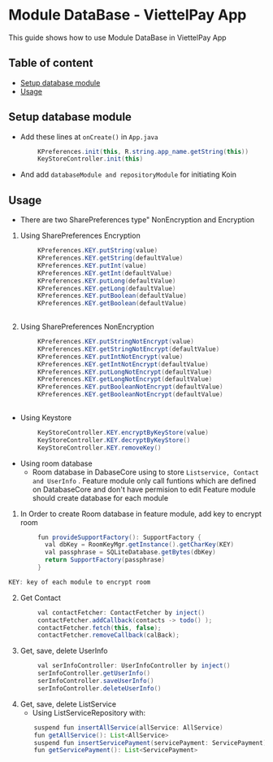 # Module DataBase - ViettelPay App

This guide shows how to use Module DataBase in ViettelPay App

## Table of content
- [Setup database module](#setup-database-module)
- [Usage](#usage)

## Setup database module
- Add these lines at ```onCreate()``` in ```App.java```
```java
        KPreferences.init(this, R.string.app_name.getString(this))
        KeyStoreController.init(this)
 ```
- And add ```databaseModule and repositoryModule``` for initiating Koin

## Usage
- There are two SharePreferences type" NonEncryption and Encryption
1. Using SharePreferences Encryption
```java
        KPreferences.KEY.putString(value)
        KPreferences.KEY.getString(defaultValue)
        KPreferences.KEY.putInt(value)
        KPreferences.KEY.getInt(defaultValue)
        KPreferences.KEY.putLong(defaultValue)
        KPreferences.KEY.getLong(defaultValue)
        KPreferences.KEY.putBoolean(defaultValue)
        KPreferences.KEY.getBoolean(defaultValue)
        
```
2. Using SharePreferences NonEncryption
```java
        KPreferences.KEY.putStringNotEncrypt(value)
        KPreferences.KEY.getStringNotEncrypt(defaultValue)
        KPreferences.KEY.putIntNotEncrypt(value)
        KPreferences.KEY.getIntNotEncrypt(defaultValue)
        KPreferences.KEY.putLongNotEncrypt(defaultValue)
        KPreferences.KEY.getLongNotEncrypt(defaultValue)
        KPreferences.KEY.putBooleanNotEncrypt(defaultValue)
        KPreferences.KEY.getBooleanNotEncrypt(defaultValue)
        
```
- Using Keystore 
```java 
        KeyStoreController.KEY.encryptByKeyStore(value)
        KeyStoreController.KEY.decryptByKeyStore()
        KeyStoreController.KEY.removeKey()
```

- Using room database
  + Room database in DabaseCore using to store ```Listservice, Contact and UserInfo``` . Feature module only call funtions which are defined on DatabaseCore and don't have permision to edit 
Feature module should create database for each module
1. In Order to create Room database in feature module, add key to encrypt room
```java
        fun provideSupportFactory(): SupportFactory {
          val dbKey = RoomKeyMgr.getInstance().getCharKey(KEY)
          val passphrase = SQLiteDatabase.getBytes(dbKey)
          return SupportFactory(passphrase)
        }

KEY: key of each module to encrypt room
```
2. Get Contact
```java
        val contactFetcher: ContactFetcher by inject()
        contactFetcher.addCallback(contacts -> todo() );
        contactFetcher.fetch(this, false);
        contactFetcher.removeCallback(calBack);
```

3. Get, save, delete UserInfo
```java 
        val serInfoController: UserInfoController by inject()
        serInfoController.getUserInfo()
        serInfoController.saveUserInfo()
        serInfoController.deleteUserInfo()
```

4. Get, save, delete ListService
    + Using ListServiceRepository with: 

```java 
       suspend fun insertAllService(allService: AllService)
       fun getAllService(): List<AllService>
       suspend fun insertServicePayment(servicePayment: ServicePayment)
       fun getServicePayment(): List<ServicePayment>
```


